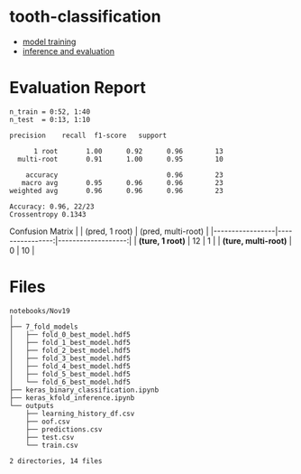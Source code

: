 # tooth-classification

- [model training](https://github.com/minesh1291/tooth-classification/blob/main/notebooks/Nov19-1/classification-19-1.ipynb)
- [inference and evaluation](https://github.com/minesh1291/tooth-classification/blob/main/notebooks/Nov19-1/kfold_inference-19-1.ipynb)

# Evaluation Report

```
n_train = 0:52, 1:40
n_test  = 0:13, 1:10

precision    recall  f1-score   support

      1 root       1.00      0.92      0.96        13
  multi-root       0.91      1.00      0.95        10

    accuracy                           0.96        23
   macro avg       0.95      0.96      0.96        23
weighted avg       0.96      0.96      0.96        23

Accuracy: 0.96, 22/23
Crossentropy 0.1343
```
Confusion Matrix
|                 |	(pred, 1 root)  |	(pred, multi-root) |
|-----------------|----------------:|-------------------:|
| **(ture, 1 root)**     |        12	  |   1                |
| **(ture, multi-root)** |	       0    |   10               |



# Files
```
notebooks/Nov19
│ 
├── 7_fold_models
│   ├── fold_0_best_model.hdf5
│   ├── fold_1_best_model.hdf5
│   ├── fold_2_best_model.hdf5
│   ├── fold_3_best_model.hdf5
│   ├── fold_4_best_model.hdf5
│   ├── fold_5_best_model.hdf5
│   └── fold_6_best_model.hdf5
├── keras_binary_classification.ipynb
├── keras_kfold_inference.ipynb
└── outputs
    ├── learning_history_df.csv
    ├── oof.csv
    ├── predictions.csv
    ├── test.csv
    └── train.csv

2 directories, 14 files
```
